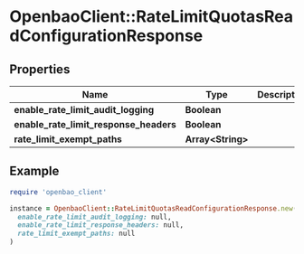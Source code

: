 # OpenbaoClient::RateLimitQuotasReadConfigurationResponse

## Properties

| Name | Type | Description | Notes |
| ---- | ---- | ----------- | ----- |
| **enable_rate_limit_audit_logging** | **Boolean** |  | [optional] |
| **enable_rate_limit_response_headers** | **Boolean** |  | [optional] |
| **rate_limit_exempt_paths** | **Array&lt;String&gt;** |  | [optional] |

## Example

```ruby
require 'openbao_client'

instance = OpenbaoClient::RateLimitQuotasReadConfigurationResponse.new(
  enable_rate_limit_audit_logging: null,
  enable_rate_limit_response_headers: null,
  rate_limit_exempt_paths: null
)
```

